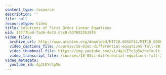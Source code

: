 ```yaml
---
content_type: resource
description: ''
file: null
resourcetype: Video
title: Solutions of First Order Linear Equations
uid: 16ff7bad-7ad6-4e73-dac0-9378923519f6
video_files:
  archive_url: http://www.archive.org/download/MIT18.03SCF11/MIT18_03SC_110708_L2_300k.mp4
  video_captions_file: /courses/18-03sc-differential-equations-fall-2011/d3b681df135558aa9bbd413be4404bfc_4gJLEYc3p5w.vtt
  video_thumbnail_file: https://img.youtube.com/vi/4gJLEYc3p5w/default.jpg
  video_transcript_file: /courses/18-03sc-differential-equations-fall-2011/3f3d8ca39c066fa9d06d60bdcc91f91f_4gJLEYc3p5w.pdf
video_metadata:
  youtube_id: 4gJLEYc3p5w
---
```

